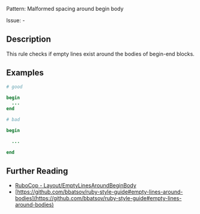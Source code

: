 Pattern: Malformed spacing around begin body

Issue: -

## Description

This rule checks if empty lines exist around the bodies of begin-end blocks.

## Examples

```ruby
# good

begin
  ...
end

# bad

begin

  ...

end
```

## Further Reading

* [RuboCop - Layout/EmptyLinesAroundBeginBody](https://rubocop.readthedocs.io/en/latest/cops_layout/#layoutemptylinesaroundbeginbody)
* [https://github.com/bbatsov/ruby-style-guide#empty-lines-around-bodies](https://github.com/bbatsov/ruby-style-guide#empty-lines-around-bodies)
